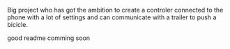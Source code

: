 Big project who has got the ambition to create a controler connected to the phone with a lot of settings and can communicate with a trailer to push a bicicle.

good readme comming soon
